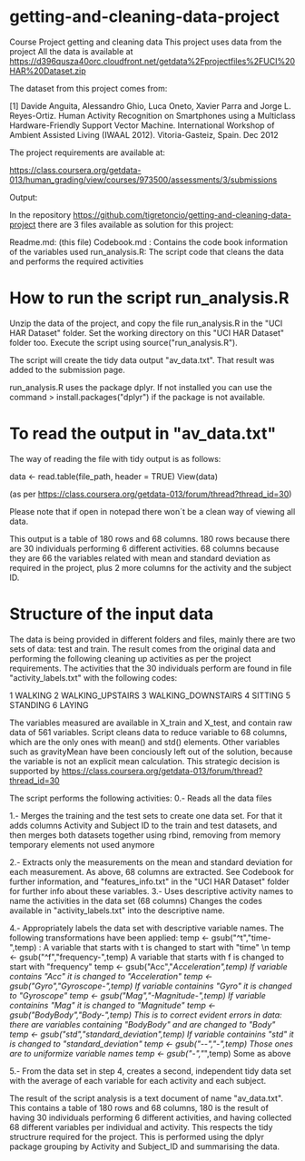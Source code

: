 # getting-and-cleaning-data-project
Course Project getting and cleaning data
This project uses data from the project 
All the data is available at
https://d396qusza40orc.cloudfront.net/getdata%2Fprojectfiles%2FUCI%20HAR%20Dataset.zip 

The dataset from this project comes from:

[1] Davide Anguita, Alessandro Ghio, Luca Oneto, Xavier Parra and Jorge L. Reyes-Ortiz. Human Activity Recognition on Smartphones using a Multiclass Hardware-Friendly Support Vector Machine. International Workshop of Ambient Assisted Living (IWAAL 2012). Vitoria-Gasteiz, Spain. Dec 2012

The project requirements are available at:

https://class.coursera.org/getdata-013/human_grading/view/courses/973500/assessments/3/submissions

Output:

In the repository https://github.com/tigretoncio/getting-and-cleaning-data-project there are 3 files available as solution for this project:

Readme.md: (this file)
Codebook.md : Contains the code book information of the variables used
run_analysis.R: The script code that cleans the data and performs the required activities

# How to run the script run_analysis.R
Unzip the data of the project, and copy the file run_analysis.R in the "UCI HAR Dataset" folder. 
Set the working directory on this "UCI HAR Dataset" folder too.
Execute the script using source("run_analysis.R").

The script will create the tidy data output "av_data.txt".  That result was added to the submission page.  

run_analysis.R uses the package dplyr. If not installed you can use the command > install.packages("dplyr") if the package is not available.

# To read the output in "av_data.txt"

The way of reading the file with tidy output is as follows:

  data <- read.table(file_path, header = TRUE) 
  View(data)

(as per https://class.coursera.org/getdata-013/forum/thread?thread_id=30)

Please note that if open in notepad there won´t be a clean way of viewing all data.

This output is a table of 180 rows and 68 columns.  180 rows because there are 30 individuals performing 6 different activities.  68 columns because they are 66 the variables related with mean and standard deviation as required in the project, plus 2 more columns for the activity and the subject ID.

# Structure of the input data

The data is being provided in different folders and files, mainly there are two sets of data: test and train.  The result comes from the original data and performing the following cleaning up activities as per the project requirements.  The activities that the 30 individuals perform are found in file "activity_labels.txt" with the following codes:

1	WALKING
2	WALKING_UPSTAIRS
3	WALKING_DOWNSTAIRS
4	SITTING
5	STANDING
6	LAYING

The variables measured are available in X_train and X_test, and contain raw data of 561 variables.  Script cleans data to reduce variable to 68 columns, which are the only ones with mean() and std() elements. Other variables such as gravityMean have been conciously left out of the solution, because the variable is not an explicit mean calculation.  This strategic decision is supported by https://class.coursera.org/getdata-013/forum/thread?thread_id=30



The script performs the following activities:
0.- Reads all the data files

1.- Merges the training and the test sets to create one data set.
For that it adds columns Activity and Subject ID to the train and test datasets, and then merges both datasets together using rbind, removing from memory temporary elements not used anymore

2.- Extracts only the measurements on the mean and standard deviation for each measurement. 
As above, 68 columns are extracted.  See Codebook for further information, and "features_info.txt" in the "UCI HAR Dataset" folder for further info about these variables.
3.- Uses descriptive activity names to name the activities in the data set (68 columns)
Changes the codes available in "activity_labels.txt" into the descriptive name.


4.- Appropriately labels the data set with descriptive variable names. 
The following transformations have been applied:
temp <- gsub("^t","time-",temp)   : A variable that starts with t is changed to start with "time" \n
temp <- gsub("^f","frequency-",temp) A variable that starts with f is changed to start with "frequency"
temp <- gsub("Acc","_Acceleration",temp) If variable contains "Acc" it is changed to "Acceleration"
temp <- gsub("Gyro","_Gyroscope-",temp) If variable containins "Gyro" it is changed to "Gyroscope"
temp <- gsub("Mag","-Magnitude-",temp) If variable containins "Mag" it is changed to "Magnitude"
temp <- gsub("BodyBody","Body-",temp) This is to correct evident errors in data: there are variables containing "BodyBody" and are changed to "Body"
temp <- gsub("std","standard_deviation",temp)  If variable containins "std" it is changed to "standard_deviation"
temp <- gsub("--","-",temp) Those ones are to uniformize variable names
temp <- gsub("-_","_",temp) Some as above

5.- From the data set in step 4, creates a second, independent tidy data set with the average of each variable for each activity and each subject.

The result of the script analysis is a text document of name "av_data.txt". This contains a table of 180 rows and 68 columns, 180 is the result of having 30 individuals performing 6 different activities, and having collected 68 different variables per individual and activity.  This respects the tidy structrure required for the project.  This is performed using the dplyr package grouping by Activity and Subject_ID and summarising the data.


